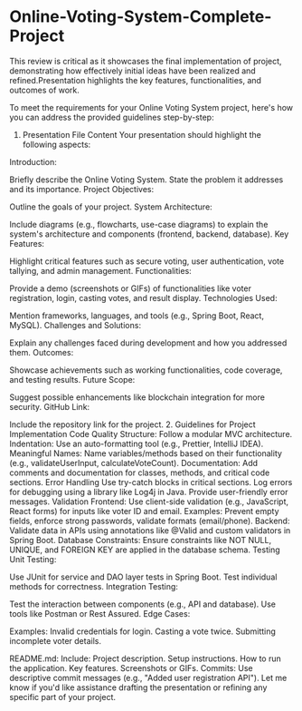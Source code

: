 # Online-Voting-System-Complete-Project
This review is critical as it showcases the final implementation of project, demonstrating how effectively initial ideas have been realized and refined.Presentation highlights the key features, functionalities, and outcomes of work.

To meet the requirements for your Online Voting System project, here's how you can address the provided guidelines step-by-step:

1. Presentation File Content
Your presentation should highlight the following aspects:

Introduction:

Briefly describe the Online Voting System.
State the problem it addresses and its importance.
Project Objectives:

Outline the goals of your project.
System Architecture:

Include diagrams (e.g., flowcharts, use-case diagrams) to explain the system's architecture and components (frontend, backend, database).
Key Features:

Highlight critical features such as secure voting, user authentication, vote tallying, and admin management.
Functionalities:

Provide a demo (screenshots or GIFs) of functionalities like voter registration, login, casting votes, and result display.
Technologies Used:

Mention frameworks, languages, and tools (e.g., Spring Boot, React, MySQL).
Challenges and Solutions:

Explain any challenges faced during development and how you addressed them.
Outcomes:

Showcase achievements such as working functionalities, code coverage, and testing results.
Future Scope:

Suggest possible enhancements like blockchain integration for more security.
GitHub Link:

Include the repository link for the project.
2. Guidelines for Project Implementation
Code Quality
Structure: Follow a modular MVC architecture.
Indentation: Use an auto-formatting tool (e.g., Prettier, IntelliJ IDEA).
Meaningful Names: Name variables/methods based on their functionality (e.g., validateUserInput, calculateVoteCount).
Documentation: Add comments and documentation for classes, methods, and critical code sections.
Error Handling
Use try-catch blocks in critical sections.
Log errors for debugging using a library like Log4j in Java.
Provide user-friendly error messages.
Validation
Frontend:
Use client-side validation (e.g., JavaScript, React forms) for inputs like voter ID and email.
Examples: Prevent empty fields, enforce strong passwords, validate formats (email/phone).
Backend:
Validate data in APIs using annotations like @Valid and custom validators in Spring Boot.
Database Constraints:
Ensure constraints like NOT NULL, UNIQUE, and FOREIGN KEY are applied in the database schema.
Testing
Unit Testing:

Use JUnit for service and DAO layer tests in Spring Boot.
Test individual methods for correctness.
Integration Testing:

Test the interaction between components (e.g., API and database).
Use tools like Postman or Rest Assured.
Edge Cases:

Examples:
Invalid credentials for login.
Casting a vote twice.
Submitting incomplete voter details.

README.md:
Include:
Project description.
Setup instructions.
How to run the application.
Key features.
Screenshots or GIFs.
Commits:
Use descriptive commit messages (e.g., "Added user registration API").
Let me know if you'd like assistance drafting the presentation or refining any specific part of your project.

